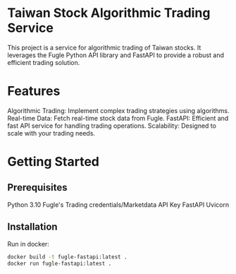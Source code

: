 # Taiwan Stock Algorithmic Trading Service
This project is a service for algorithmic trading of Taiwan stocks. It leverages the Fugle Python API library and FastAPI to provide a robust and efficient trading solution.

# Features
Algorithmic Trading: Implement complex trading strategies using algorithms.
Real-time Data: Fetch real-time stock data from Fugle.
FastAPI: Efficient and fast API service for handling trading operations.
Scalability: Designed to scale with your trading needs.

# Getting Started
## Prerequisites
Python 3.10
Fugle's Trading credentials/Marketdata API Key
FastAPI
Uvicorn

## Installation
Run in docker:

```bash
docker build -t fugle-fastapi:latest .
docker run fugle-fastapi:latest .
```
